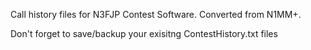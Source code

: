 Call history files for N3FJP Contest Software. Converted from N1MM+.

Don't forget to save/backup your exisitng ContestHistory.txt files
